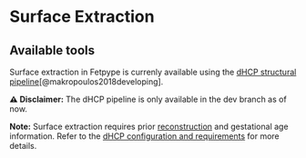 
# Surface Extraction

## Available tools

Surface extraction in Fetpype is currenly available using the [dHCP structural pipeline](segmentation.md#dhcp-processing-pipeline)[@makropoulos2018developing].

**⚠️ Disclaimer:** The dHCP pipeline is only available in the dev branch as of now.

**Note:** Surface extraction requires prior [reconstruction](reconstruction.md) and gestational age information. Refer to the [dHCP configuration and requirements](segmentation.md#dhcp-processing-pipeline) for more details.
